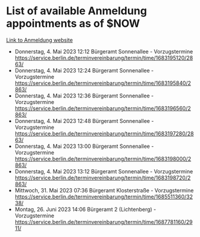 # List of available Anmeldung appointments as of $NOW
[Link to Anmeldung website](https://service.berlin.de/terminvereinbarung/termin/tag.php?termin=1&anliegen[]=120686&dienstleisterlist=122210,122217,327316,122219,327312,122227,327314,122231,327346,122243,327348,122254,122252,329742,122260,329745,122262,329748,122271,327278,122273,327274,122277,327276,330436,122280,327294,122282,327290,122284,327292,122291,327270,122285,327266,122286,327264,122296,327268,150230,329760,122297,327286,122294,327284,122312,329763,122314,329775,122304,327330,122311,327334,122309,327332,317869,122281,327352,122279,329772,122283,122276,327324,122274,327326,122267,329766,122246,327318,122251,327320,122257,327322,122208,327298,122226,327300&herkunft=http%3A%2F%2Fservice.berlin.de%2Fdienstleistung%2F120686%2F)
- Donnerstag, 4. Mai 2023 12:12 Bürgeramt Sonnenallee - Vorzugstermine https://service.berlin.de/terminvereinbarung/termin/time/1683195120/2863/
- Donnerstag, 4. Mai 2023 12:24 Bürgeramt Sonnenallee - Vorzugstermine https://service.berlin.de/terminvereinbarung/termin/time/1683195840/2863/
- Donnerstag, 4. Mai 2023 12:36 Bürgeramt Sonnenallee - Vorzugstermine https://service.berlin.de/terminvereinbarung/termin/time/1683196560/2863/
- Donnerstag, 4. Mai 2023 12:48 Bürgeramt Sonnenallee - Vorzugstermine https://service.berlin.de/terminvereinbarung/termin/time/1683197280/2863/
- Donnerstag, 4. Mai 2023 13:00 Bürgeramt Sonnenallee - Vorzugstermine https://service.berlin.de/terminvereinbarung/termin/time/1683198000/2863/
- Donnerstag, 4. Mai 2023 13:12 Bürgeramt Sonnenallee - Vorzugstermine https://service.berlin.de/terminvereinbarung/termin/time/1683198720/2863/
- Mittwoch, 31. Mai 2023 07:36 Bürgeramt Klosterstraße - Vorzugstermine https://service.berlin.de/terminvereinbarung/termin/time/1685511360/3238/
- Montag, 26. Juni 2023 14:06 Bürgeramt 2 (Lichtenberg) - Vorzugstermine https://service.berlin.de/terminvereinbarung/termin/time/1687781160/2911/
